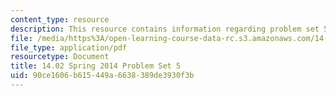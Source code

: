 ```yaml
---
content_type: resource
description: This resource contains information regarding problem set 5.
file: /media/https%3A/open-learning-course-data-rc.s3.amazonaws.com/14-02-principles-of-macroeconomics-spring-2014/90ce1606b615449a6638389de3930f3b_MIT14_02S14_pset5.pdf
file_type: application/pdf
resourcetype: Document
title: 14.02 Spring 2014 Problem Set 5
uid: 90ce1606-b615-449a-6638-389de3930f3b
---
```

